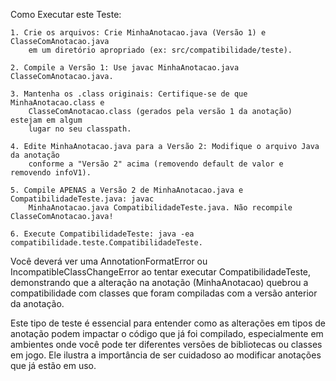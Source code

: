 Como Executar este Teste:

    1. Crie os arquivos: Crie MinhaAnotacao.java (Versão 1) e ClasseComAnotacao.java 
        em um diretório apropriado (ex: src/compatibilidade/teste).

    2. Compile a Versão 1: Use javac MinhaAnotacao.java ClasseComAnotacao.java.

    3. Mantenha os .class originais: Certifique-se de que MinhaAnotacao.class e 
        ClasseComAnotacao.class (gerados pela versão 1 da anotação) estejam em algum 
        lugar no seu classpath.

    4. Edite MinhaAnotacao.java para a Versão 2: Modifique o arquivo Java da anotação 
        conforme a "Versão 2" acima (removendo default de valor e removendo infoV1).

    5. Compile APENAS a Versão 2 de MinhaAnotacao.java e CompatibilidadeTeste.java: javac 
        MinhaAnotacao.java CompatibilidadeTeste.java. Não recompile ClasseComAnotacao.java!

    6. Execute CompatibilidadeTeste: java -ea compatibilidade.teste.CompatibilidadeTeste.

Você deverá ver uma AnnotationFormatError ou IncompatibleClassChangeError ao tentar executar 
CompatibilidadeTeste, demonstrando que a alteração na anotação (MinhaAnotacao) quebrou a 
compatibilidade com classes que foram compiladas com a versão anterior da anotação.

Este tipo de teste é essencial para entender como as alterações em tipos de anotação podem 
impactar o código que já foi compilado, especialmente em ambientes onde você pode ter 
diferentes versões de bibliotecas ou classes em jogo. Ele ilustra a importância de ser 
cuidadoso ao modificar anotações que já estão em uso.
